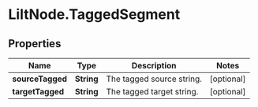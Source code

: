 # LiltNode.TaggedSegment

## Properties

Name | Type | Description | Notes
------------ | ------------- | ------------- | -------------
**sourceTagged** | **String** | The tagged source string. | [optional] 
**targetTagged** | **String** | The tagged target string. | [optional] 


